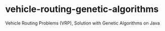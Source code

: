 vehicle-routing-genetic-algorithms
==================================

Vehicle Routing Problems (VRP), Solution with Genetic Algorithms on Java

